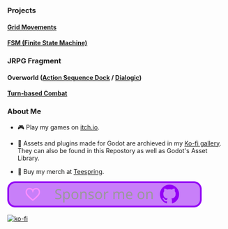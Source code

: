 ### Projects

#### [Grid Movements](https://github.com/mechPenSketch/grid_movements)

#### [FSM (Finite State Machine)](https://github.com/mechPenSketch/FiniteStateMachine)

### JRPG Fragment

#### Overworld  ([Action Sequence Dock](https://github.com/mechPenSketch/Jrpg_Fragment-Overworld-Action_Sequence_Dock) / [Dialogic](https://github.com/mechPenSketch/Jrpg_Fragment-Overworld-Dialogic))

#### [Turn-based Combat](https://github.com/mechPenSketch/Jrpg_Fragment-TurnBased_Combat)

### About Me

- :video_game: Play my games on [itch.io](https://mechpensketch.itch.io/).

- :blue_book: Assets and plugins made for Godot are archieved in my [Ko-fi gallery](https://ko-fi.com/mechpensketch/gallery). They can also be found in this Repostory as well as Godot's Asset Library.

- :shirt: Buy my merch at [Teespring](https://mechpensketch.creator-spring.com/).

[![Github Sponsorship](img/github_sponsor_btn.svg)](https://github.com/sponsors/mechPenSketch)

[![ko-fi](https://www.ko-fi.com/img/githubbutton_sm.svg)](https://ko-fi.com/I3I1208SA)
